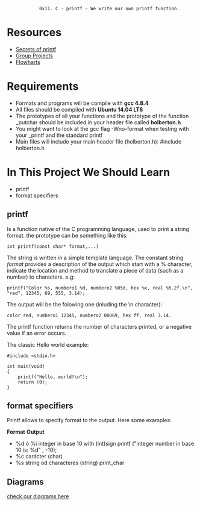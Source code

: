 				0x11. C - printf - We write our own printf function.

# Resources

* [Secrets of printf](https://www.cypress.com/file/54761/download)
* [Group Projects](https://intranet.hbtn.io/concepts/111)
* [Flowharts](https://intranet.hbtn.io/concepts/130)

# Requirements

* Formats and programs will be compile with **gcc 4.8.4**
* All files should be compiled with **Ubuntu 14.04 LTS**
* The prototypes of all your functions and the prototype of the function _putchar should be included in your header file called **holberton.h**
* You might want to look at the gcc flag -Wno-format when testing with your _printf and the standard printf
* Main files will include your main header file (holberton.h): #include holberton.h

# In This Project We Should Learn

* printf
* format specifiers

## printf

Is a function native of the C programming language, used to print a string format. the prototype can be something like this:


~~~
int printf(const char* format,...)
~~~

The string is written in a simple template language. The constant string *format* provides a description of the output which start with a % character, indicate the location and method to translate a piece of data (such as a number) to characters.
e.g:

~~~
printf("Color %s, numbero1 %d, numbero2 %05d, hex %x, real %5.2f.\n", "red", 12345, 69, 555, 3.14);
~~~
The output will be the folowing one (inluding the \n character):

	color red, numbero1 12345, numbero2 00069, hex ff, real 3.14.
The printf function returns the number of characters printed, or a negative value if an error occurs.

The classic Hello world example:

~~~
#include <stdio.h>
 
int main(void)
{
    printf("Hello, world!\n");
    return (0);
}
~~~

## format specifiers
Printf allows to specify format to the output. Here some examples:
 
**Format**	     **Output**

* %d ó %i	     integer in base 10 with (int)sign
                     printf ("integer number in base 10 is: %d" , -10);
* %c	             carácter (char)
* %s	             string od characteres (string) 
print_char

## Diagrams 
[check our diagrams here](https://app.diagrams.net/#G1ugIojgS2L6mXuic1mTNpsQZ2CAtv1wdO)
